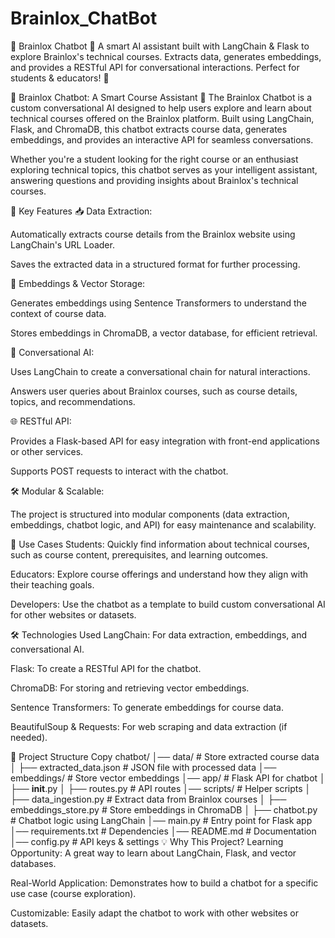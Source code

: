 # Brainlox_ChatBot
🧠 Brainlox Chatbot 🤖 A smart AI assistant built with LangChain &amp; Flask to explore Brainlox's technical courses. Extracts data, generates embeddings, and provides a RESTful API for conversational interactions. Perfect for students &amp; educators! 🚀

🧠 Brainlox Chatbot: A Smart Course Assistant 🤖
The Brainlox Chatbot is a custom conversational AI designed to help users explore and learn about technical courses offered on the Brainlox platform. Built using LangChain, Flask, and ChromaDB, this chatbot extracts course data, generates embeddings, and provides an interactive API for seamless conversations.

Whether you're a student looking for the right course or an enthusiast exploring technical topics, this chatbot serves as your intelligent assistant, answering questions and providing insights about Brainlox's technical courses.

🌟 Key Features
📥 Data Extraction:

Automatically extracts course details from the Brainlox website using LangChain's URL Loader.

Saves the extracted data in a structured format for further processing.

🧩 Embeddings & Vector Storage:

Generates embeddings using Sentence Transformers to understand the context of course data.

Stores embeddings in ChromaDB, a vector database, for efficient retrieval.

🤖 Conversational AI:

Uses LangChain to create a conversational chain for natural interactions.

Answers user queries about Brainlox courses, such as course details, topics, and recommendations.

🌐 RESTful API:

Provides a Flask-based API for easy integration with front-end applications or other services.

Supports POST requests to interact with the chatbot.

🛠️ Modular & Scalable:

The project is structured into modular components (data extraction, embeddings, chatbot logic, and API) for easy maintenance and scalability.

🚀 Use Cases
Students: Quickly find information about technical courses, such as course content, prerequisites, and learning outcomes.

Educators: Explore course offerings and understand how they align with their teaching goals.

Developers: Use the chatbot as a template to build custom conversational AI for other websites or datasets.

🛠️ Technologies Used
LangChain: For data extraction, embeddings, and conversational AI.

Flask: To create a RESTful API for the chatbot.

ChromaDB: For storing and retrieving vector embeddings.

Sentence Transformers: To generate embeddings for course data.

BeautifulSoup & Requests: For web scraping and data extraction (if needed).

📂 Project Structure
Copy
chatbot/
│── data/                      # Store extracted course data
│   ├── extracted_data.json    # JSON file with processed data
│── embeddings/                # Store vector embeddings
│── app/                       # Flask API for chatbot
│   ├── __init__.py
│   ├── routes.py              # API routes
│── scripts/                   # Helper scripts
│   ├── data_ingestion.py      # Extract data from Brainlox courses
│   ├── embeddings_store.py    # Store embeddings in ChromaDB
│   ├── chatbot.py             # Chatbot logic using LangChain
│── main.py                    # Entry point for Flask app
│── requirements.txt           # Dependencies
│── README.md                  # Documentation
│── config.py                  # API keys & settings
💡 Why This Project?
Learning Opportunity: A great way to learn about LangChain, Flask, and vector databases.

Real-World Application: Demonstrates how to build a chatbot for a specific use case (course exploration).

Customizable: Easily adapt the chatbot to work with other websites or datasets.


